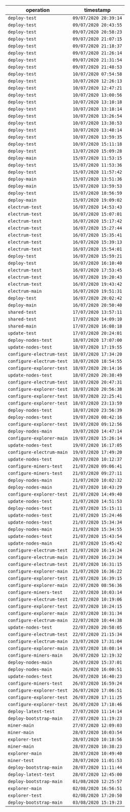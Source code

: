 operation | timestamp
--- | ---
`deploy-test` | `09/07/2020 20:39:14`
`deploy-test` | `09/07/2020 20:43:55`
`deploy-test` | `09/07/2020 20:58:23`
`deploy-test` | `09/07/2020 21:07:15`
`deploy-test` | `09/07/2020 21:18:37`
`deploy-test` | `09/07/2020 21:26:14`
`deploy-test` | `09/07/2020 21:31:54`
`deploy-test` | `09/07/2020 21:48:53`
`deploy-test` | `10/07/2020 07:54:58`
`deploy-test` | `10/07/2020 12:26:13`
`deploy-test` | `10/07/2020 12:47:21`
`deploy-test` | `10/07/2020 13:00:56`
`deploy-test` | `10/07/2020 13:10:18`
`deploy-test` | `10/07/2020 13:18:14`
`deploy-test` | `10/07/2020 13:26:54`
`deploy-test` | `10/07/2020 13:38:53`
`deploy-test` | `10/07/2020 13:48:14`
`deploy-test` | `10/07/2020 13:59:35`
`deploy-test` | `10/07/2020 15:11:18`
`deploy-test` | `13/07/2020 15:09:28`
`deploy-main` | `15/07/2020 11:53:15`
`deploy-test` | `15/07/2020 11:53:36`
`deploy-test` | `15/07/2020 11:57:42`
`deploy-main` | `15/07/2020 13:51:36`
`deploy-main` | `15/07/2020 13:59:53`
`deploy-test` | `15/07/2020 18:56:59`
`deploy-main` | `15/07/2020 19:09:02`
`electrum-test` | `16/07/2020 14:53:43`
`electrum-test` | `16/07/2020 15:07:01`
`electrum-test` | `16/07/2020 15:17:42`
`electrum-test` | `16/07/2020 15:27:44`
`electrum-test` | `16/07/2020 15:35:41`
`electrum-test` | `16/07/2020 15:39:13`
`electrum-test` | `16/07/2020 15:54:01`
`deploy-test` | `16/07/2020 15:59:21`
`deploy-test` | `16/07/2020 16:10:40`
`electrum-test` | `16/07/2020 17:53:45`
`electrum-test` | `16/07/2020 19:20:43`
`electrum-test` | `16/07/2020 19:43:42`
`electrum-main` | `16/07/2020 19:51:31`
`deploy-test` | `16/07/2020 20:02:42`
`deploy-main` | `16/07/2020 20:50:40`
`shared-test` | `17/07/2020 13:57:11`
`shared-test` | `17/07/2020 14:09:10`
`shared-main` | `17/07/2020 16:08:18`
`update-test` | `17/07/2020 20:24:01`
`deploy-nodes-test` | `18/07/2020 17:07:00`
`update-nodes-test` | `18/07/2020 17:19:55`
`configure-electrum-test` | `18/07/2020 17:34:20`
`configure-electrum-test` | `18/07/2020 18:54:55`
`configure-explorer-test` | `18/07/2020 20:14:16`
`update-nodes-test` | `18/07/2020 20:38:49`
`configure-electrum-test` | `18/07/2020 20:47:31`
`configure-explorer-test` | `18/07/2020 20:56:38`
`configure-explorer-test` | `18/07/2020 22:25:41`
`configure-explorer-test` | `18/07/2020 23:13:59`
`deploy-nodes-test` | `18/07/2020 23:56:39`
`deploy-nodes-test` | `19/07/2020 08:42:16`
`configure-explorer-test` | `19/07/2020 09:12:56`
`deploy-nodes-main` | `19/07/2020 14:47:14`
`configure-explorer-main` | `19/07/2020 15:26:14`
`update-nodes-test` | `19/07/2020 16:17:05`
`configure-electrum-main` | `19/07/2020 17:49:20`
`update-nodes-test` | `20/07/2020 10:12:37`
`configure-miners-test` | `21/07/2020 09:06:41`
`configure-miners-test` | `21/07/2020 09:27:11`
`deploy-nodes-main` | `21/07/2020 10:02:32`
`deploy-nodes-main` | `21/07/2020 10:43:29`
`configure-explorer-test` | `21/07/2020 14:49:40`
`update-nodes-test` | `21/07/2020 14:51:53`
`deploy-nodes-test` | `21/07/2020 15:15:11`
`update-nodes-test` | `21/07/2020 15:24:46`
`update-nodes-test` | `21/07/2020 15:34:34`
`deploy-nodes-main` | `21/07/2020 15:34:55`
`update-nodes-test` | `21/07/2020 15:43:54`
`update-nodes-main` | `21/07/2020 15:45:42`
`configure-electrum-test` | `21/07/2020 16:14:24`
`configure-electrum-main` | `21/07/2020 16:23:34`
`configure-electrum-test` | `21/07/2020 16:31:15`
`configure-explorer-main` | `21/07/2020 16:36:22`
`configure-explorer-test` | `21/07/2020 16:39:15`
`configure-explorer-main` | `22/07/2020 08:56:36`
`configure-miners-test` | `22/07/2020 10:03:14`
`configure-electrum-test` | `22/07/2020 10:19:06`
`configure-explorer-test` | `22/07/2020 10:24:15`
`configure-explorer-main` | `22/07/2020 10:31:34`
`configure-electrum-main` | `22/07/2020 10:44:38`
`update-nodes-test` | `22/07/2020 20:58:05`
`configure-electrum-test` | `22/07/2020 21:15:34`
`configure-electrum-main` | `23/07/2020 17:31:04`
`configure-explorer-main` | `23/07/2020 18:08:14`
`configure-miners-main` | `26/07/2020 12:19:32`
`deploy-nodes-main` | `26/07/2020 15:37:01`
`deploy-nodes-main` | `26/07/2020 16:00:51`
`update-nodes-test` | `26/07/2020 16:40:23`
`configure-miners-test` | `26/07/2020 16:59:24`
`configure-explorer-test` | `26/07/2020 17:06:51`
`configure-explorer-test` | `26/07/2020 17:11:25`
`configure-explorer-test` | `26/07/2020 17:18:46`
`deploy-latest-test` | `27/07/2020 11:14:14`
`deploy-bootstrap-main` | `27/07/2020 11:19:23`
`miner-main` | `27/07/2020 12:09:03`
`miner-main` | `28/07/2020 10:03:54`
`explorer-test` | `28/07/2020 10:18:56`
`miner-main` | `28/07/2020 10:38:23`
`explorer-main` | `28/07/2020 10:49:40`
`miner-test` | `28/07/2020 11:01:53`
`deploy-bootstrap-main` | `28/07/2020 11:11:44`
`deploy-latest-test` | `28/07/2020 12:45:00`
`deploy-bootstrap-main` | `01/08/2020 12:25:57`
`explorer-main` | `02/08/2020 16:56:51`
`explorer-test` | `02/08/2020 17:20:50`
`deploy-bootstrap-main` | `03/08/2020 15:19:23`

